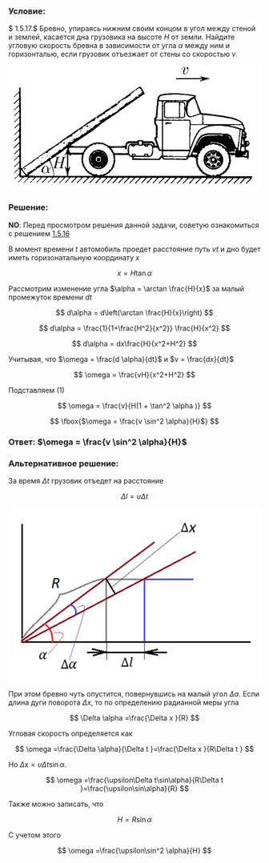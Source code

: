 ###  Условие:

$ 1.5.17.$ Бревно, упираясь нижним своим концом в угол между стеной и землей, касается дна грузовика на высоте $H$ от земли. Найдите угловую скорость бревна в зависимости от угла $\alpha$ между ним и горизонталью, если грузовик отъезжает от стены со скоростью $v$.

![ К задаче $1.5.17$ |662x326, 42%](../../img/1.5.17/statement.png)

###  Решение:

__NO__: Перед просмотром решения данной задачи, советую ознакомиться с решением [1.5.16](../1.5.16)

В момент времени $t$ автомобиль проедет расстояние путь $vt$ и дно будет иметь горизонатальную координату $x$

$$
x = H \tan\alpha\tag{1}
$$

Рассмотрим изменение угла $\alpha = \arctan \frac{H}{x}$ за малый промежуток времени $dt$

$$
d\alpha = d\left(\arctan \frac{H}{x}\right)
$$

$$
d\alpha = \frac{1}{1+\frac{H^2}{x^2}} \frac{H}{x^2}
$$

$$
d\alpha = dx\frac{H}{x^2+H^2}
$$

Учитывая, что $\omega = \frac{d \alpha}{dt}$ и $v = \frac{dx}{dt}$

$$
\omega = \frac{vH}{x^2+H^2}
$$

Подставляем $(1)$

$$
\omega = \frac{v}{H(1 + \tan^2 \alpha )}
$$

$$
\fbox{$\omega = \frac{v \sin^2 \alpha}{H}$}
$$

###  Ответ: $\omega = \frac{v \sin^2 \alpha}{H}$

###  Альтернативное решение:

За время $\Delta t$ грузовик отъедет на расстояние

$$
\Delta l=\upsilon\Delta t
$$

![ Бревно и грузовик |507x349, 47%](../../img/1.5.17/draw.png)

При этом бревно чуть опустится, повернувшись на малый угол $\Delta \alpha$. Если длина дуги поворота $\Delta x$, то по определению радианной меры угла

$$
\Delta \alpha =\frac{\Delta x }{R}
$$

Угловая скорость определяется как

$$
\omega =\frac{\Delta \alpha}{\Delta t }=\frac{\Delta x }{R\Delta t }
$$

Но $\Delta x =\upsilon\Delta t\sin\alpha$.

$$
\omega =\frac{\upsilon\Delta t\sin\alpha}{R\Delta t }=\frac{\upsilon\sin\alpha}{R}
$$

Также можно записать, что

$$
H=R\sin\alpha
$$

С учетом этого

$$
\omega =\frac{\upsilon\sin^2 \alpha}{H}
$$